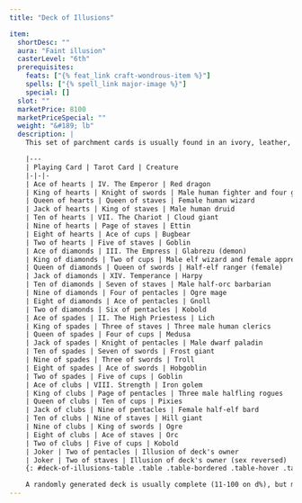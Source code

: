 ```yaml
---
title: "Deck of Illusions"

item:
  shortDesc: ""
  aura: "Faint illusion"
  casterLevel: "6th"
  prerequisites:
    feats: ["{% feat_link craft-wondrous-item %}"]
    spells: ["{% spell_link major-image %}"]
    special: []
  slot: ""
  marketPrice: 8100
  marketPriceSpecial: ""
  weight: "&#189; lb"
  description: |
    This set of parchment cards is usually found in an ivory, leather, or wooden box. A full deck consists of thirty-four cards. When a card is drawn at random and thrown to the ground, a {% spell_link major-image %} of a creature is formed. The figment lasts until dispelled. The illusory creature cannot move more than 30 feet away from where the card landed, but otherwise moves and acts as if it were real. At all times it obeys the desires of the character who drew the card. When the illusion is dispelled, the card becomes blank and cannot be used again. If the card is picked up, the illusion is automatically and instantly dispelled. The cards in a deck and the illusions they bring forth are summarized on the following table. (Use one of the first two columns to simulate the contents of a full deck using either ordinary playing cards or tarot cards.)

    |---
    | Playing Card | Tarot Card | Creature
    |-|-|-
    | Ace of hearts | IV. The Emperor | Red dragon
    | King of hearts | Knight of swords | Male human fighter and four guards
    | Queen of hearts | Queen of staves | Female human wizard
    | Jack of hearts | King of staves | Male human druid
    | Ten of hearts | VII. The Chariot | Cloud giant
    | Nine of hearts | Page of staves | Ettin
    | Eight of hearts | Ace of cups | Bugbear
    | Two of hearts | Five of staves | Goblin
    | Ace of diamonds | III. The Empress | Glabrezu (demon)
    | King of diamonds | Two of cups | Male elf wizard and female apprentice
    | Queen of diamonds | Queen of swords | Half-elf ranger (female)
    | Jack of diamonds | XIV. Temperance | Harpy
    | Ten of diamonds | Seven of staves | Male half-orc barbarian
    | Nine of diamonds | Four of pentacles | Ogre mage
    | Eight of diamonds | Ace of pentacles | Gnoll
    | Two of diamonds | Six of pentacles | Kobold
    | Ace of spades | II. The High Priestess | Lich
    | King of spades | Three of staves | Three male human clerics
    | Queen of spades | Four of cups | Medusa
    | Jack of spades | Knight of pentacles | Male dwarf paladin
    | Ten of spades | Seven of swords | Frost giant
    | Nine of spades | Three of swords | Troll
    | Eight of spades | Ace of swords | Hobgoblin
    | Two of spades | Five of cups | Goblin
    | Ace of clubs | VIII. Strength | Iron golem
    | King of clubs | Page of pentacles | Three male halfling rogues
    | Queen of clubs | Ten of cups | Pixies
    | Jack of clubs | Nine of pentacles | Female half-elf bard
    | Ten of clubs | Nine of staves | Hill giant
    | Nine of clubs | King of swords | Ogre
    | Eight of clubs | Ace of staves | Orc
    | Two of clubs | Five of cups | Kobold
    | Joker | Two of pentacles | Illusion of deck's owner
    | Joker | Two of staves | Illusion of deck's owner (sex reversed)
    {: #deck-of-illusions-table .table .table-bordered .table-hover .table-striped data-caption="Table: Deck of Illusions" }

    A randomly generated deck is usually complete (11-100 on d%), but may be discovered (01-10) with 1d20 of its cards missing. If cards are missing, reduce the price by a corresponding amount.
---
```

